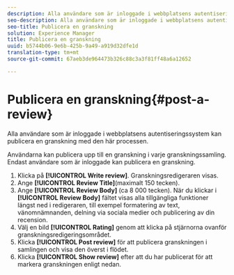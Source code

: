 ```yaml
---
description: Alla användare som är inloggade i webbplatsens autentiseringssystem kan publicera en granskning med den här processen.
seo-description: Alla användare som är inloggade i webbplatsens autentiseringssystem kan publicera en granskning med den här processen.
seo-title: Publicera en granskning
solution: Experience Manager
title: Publicera en granskning
uuid: b5744b06-9e6b-425b-9a49-a919d32dfe1d
translation-type: tm+mt
source-git-commit: 67aeb3de964473b326c88c3a3f81ff48a6a12652

---
```



# Publicera en granskning{#post-a-review}

Alla användare som är inloggade i webbplatsens autentiseringssystem kan publicera en granskning med den här processen.

Användarna kan publicera upp till en granskning i varje granskningssamling. Endast användare som är inloggade kan publicera en granskning.

1. Klicka på **[!UICONTROL Write review]**. Granskningsredigeraren visas.
1. Ange **[!UICONTROL Review Title]**(maximalt 150 tecken).
1. Ange **[!UICONTROL Review Body]** (ca 8 000 tecken). När du klickar i **[!UICONTROL Review Body]** fältet visas alla tillgängliga funktioner längst ned i redigeraren, till exempel formatering av text, vänomnämnanden, delning via sociala medier och publicering av din recension.
1. Välj en bild **[!UICONTROL Rating]** genom att klicka på stjärnorna ovanför granskningsredigeringsområdet.
1. Klicka **[!UICONTROL Post review]** för att publicera granskningen i samlingen och visa den överst i flödet.
1. Klicka **[!UICONTROL Show review]** efter att du har publicerat för att markera granskningen enligt nedan.
